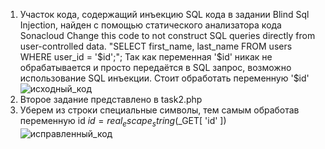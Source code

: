 1. Участок кода, содержащий инъекцию SQL кода в задании Blind Sql Injection, найден с помощью статического анализатора кода Sonacloud
   Change this code to not construct SQL queries directly from user-controlled data.
   "SELECT first_name, last_name FROM users WHERE user_id = '$id';";
   Так как переменная '$id' никак не обрабатывается и просто передаётся в SQL запрос, возможно использование SQL инъекции. Стоит обработать переменную '$id'
   ![исходный_код](https://github.com/egorvozhzhov/Prac4/assets/71019753/d1e542ce-4a71-45f3-bcc9-a93a1490bfe0)
2. Второе задание представлено в task2.php
3. Уберем из строки специальные символы, тем самым обработав переменную id
      $id = real_escape_string($_GET[ 'id' ])
   ![исправленный_код](https://github.com/egorvozhzhov/Prac4/assets/71019753/43d1f9cb-aaac-4c4c-95ed-aac3a41a740c)
